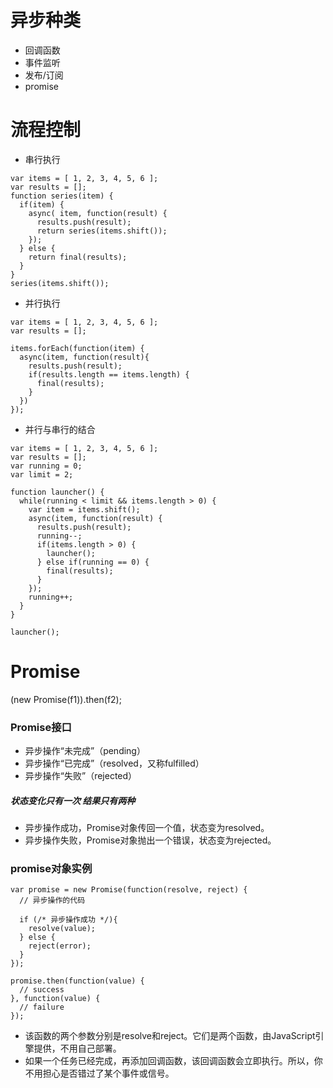 # 异步种类
- 回调函数
- 事件监听
- 发布/订阅
- promise
# 流程控制
- 串行执行
```
var items = [ 1, 2, 3, 4, 5, 6 ];
var results = [];
function series(item) {
  if(item) {
    async( item, function(result) {
      results.push(result);
      return series(items.shift());
    });
  } else {
    return final(results);
  }
}
series(items.shift());
```
- 并行执行
```
var items = [ 1, 2, 3, 4, 5, 6 ];
var results = [];

items.forEach(function(item) {
  async(item, function(result){
    results.push(result);
    if(results.length == items.length) {
      final(results);
    }
  })
});
```
- 并行与串行的结合
```
var items = [ 1, 2, 3, 4, 5, 6 ];
var results = [];
var running = 0;
var limit = 2;

function launcher() {
  while(running < limit && items.length > 0) {
    var item = items.shift();
    async(item, function(result) {
      results.push(result);
      running--;
      if(items.length > 0) {
        launcher();
      } else if(running == 0) {
        final(results);
      }
    });
    running++;
  }
}

launcher();
```
# Promise
(new Promise(f1)).then(f2);
### Promise接口
- 异步操作“未完成”（pending）
- 异步操作“已完成”（resolved，又称fulfilled）
- 异步操作“失败”（rejected）
##### 状态变化只有一次 结果只有两种
- 异步操作成功，Promise对象传回一个值，状态变为resolved。
- 异步操作失败，Promise对象抛出一个错误，状态变为rejected。
### promise对象实例
```
var promise = new Promise(function(resolve, reject) {
  // 异步操作的代码

  if (/* 异步操作成功 */){
    resolve(value);
  } else {
    reject(error);
  }
});

promise.then(function(value) {
  // success
}, function(value) {
  // failure
});
```
- 该函数的两个参数分别是resolve和reject。它们是两个函数，由JavaScript引擎提供，不用自己部署。
- 如果一个任务已经完成，再添加回调函数，该回调函数会立即执行。所以，你不用担心是否错过了某个事件或信号。



